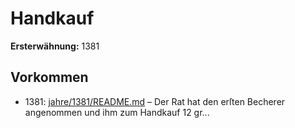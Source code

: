 # Handkauf

**Ersterwähnung:** 1381

## Vorkommen
- 1381: [jahre/1381/README.md](../jahre/1381/README.md) – Der Rat hat den erſten Becherer angenommen und
ihm zum Handkauf 12 gr...
